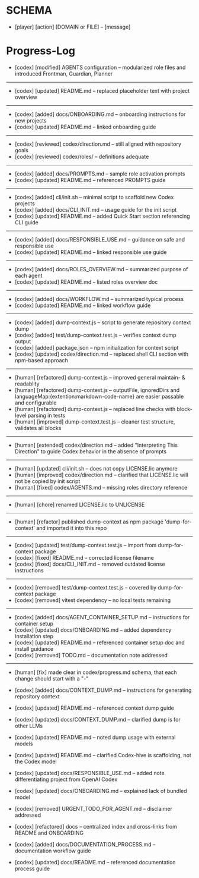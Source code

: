 # SCHEMA
- [player] [action] [DOMAIN or FILE] – [message]

# Progress-Log
- [codex] [modified] AGENTS configuration – modularized role files and introduced Frontman, Guardian, Planner
---
- [codex] [updated] README.md – replaced placeholder text with project overview
--- 
- [codex] [added] docs/ONBOARDING.md – onboarding instructions for new projects
- [codex] [updated] README.md – linked onboarding guide
---
- [codex] [reviewed] codex/direction.md – still aligned with repository goals
- [codex] [reviewed] codex/roles/ – definitions adequate
---
- [codex] [added] docs/PROMPTS.md – sample role activation prompts
- [codex] [updated] README.md – referenced PROMPTS guide
---
- [codex] [added] cli/init.sh – minimal script to scaffold new Codex projects
- [codex] [added] docs/CLI_INIT.md – usage guide for the init script
- [codex] [updated] README.md – added Quick Start section referencing CLI guide
---
- [codex] [added] docs/RESPONSIBLE_USE.md – guidance on safe and responsible use
- [codex] [updated] README.md – linked responsible use guide
---
- [codex] [added] docs/ROLES_OVERVIEW.md – summarized purpose of each agent
- [codex] [updated] README.md – listed roles overview doc
---
- [codex] [added] docs/WORKFLOW.md – summarized typical process
- [codex] [updated] README.md – linked workflow guide
---
- [codex] [added] dump-context.js – script to generate repository context dump
- [codex] [added] test/dump-context.test.js – verifies context dump output
- [codex] [added] package.json – npm initialization for context script
- [codex] [updated] codex/direction.md – replaced shell CLI section with npm-based approach
---
- [human] [refactored] dump-context.js – improved general maintain- & readablity
- [human] [refactored] dump-context.js – outputFile, ignoredDirs and languageMap:{extention:markdown-code-name} are easier passable and configurable
- [human] [refactored] dump-context.js – replaced line checks with block-level parsing in tests 
- [human] [improved] dump-context.test.js – cleaner test structure, validates all blocks
---
- [human] [extended] codex/direction.md – added "Interpreting This Direction" to guide Codex behavior in the absence of prompts
---
- [human] [updated] cli/init.sh – does not copy LICENSE.lic anymore  
- [human] [improved] codex/direction.md – clarified that LICENSE.lic will not be copied by init script
- [human] [fixed] codex/AGENTS.md – missing roles directory reference  
---
- [human] [chore] renamed LICENSE.lic to UNLICENSE
---
- [human] [refactor] published dump-context as npm package 'dump-for-context' and imported it into this repo
---
- [codex] [updated] test/dump-context.test.js – import from dump-for-context package
- [codex] [fixed] README.md – corrected license filename
- [codex] [fixed] docs/CLI_INIT.md – removed outdated license instructions
---
- [codex] [removed] test/dump-context.test.js – covered by dump-for-context package
- [codex] [removed] vitest dependency – no local tests remaining
---
- [codex] [added] docs/AGENT_CONTAINER_SETUP.md – instructions for container setup
- [codex] [updated] docs/ONBOARDING.md – added dependency installation step
- [codex] [updated] README.md – referenced container setup doc and install guidance
- [codex] [removed] TODO.md – documentation note addressed
---
- [human] [fix] made clear in codex/progress.md schema, that each change should start with a "-"
- [codex] [added] docs/CONTEXT_DUMP.md – instructions for generating repository context
- [codex] [updated] README.md – referenced context dump guide
- [codex] [updated] docs/CONTEXT_DUMP.md – clarified dump is for other LLMs
- [codex] [updated] README.md – noted dump usage with external models

- [codex] [updated] README.md – clarified Codex-hive is scaffolding, not the Codex model
- [codex] [updated] docs/RESPONSIBLE_USE.md – added note differentiating project from OpenAI Codex
- [codex] [updated] docs/ONBOARDING.md – explained lack of bundled model
- [codex] [removed] URGENT_TODO_FOR_AGENT.md – disclaimer addressed

- [codex] [refactored] docs – centralized index and cross-links from README and ONBOARDING
- [codex] [added] docs/DOCUMENTATION_PROCESS.md – documentation workflow guide
- [codex] [updated] docs/README.md – referenced documentation process guide
